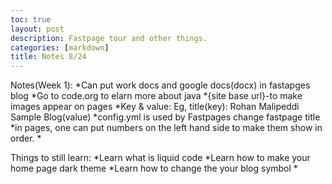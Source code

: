 ```yaml
---
toc: true
layout: post
description: Fastpage tour and other things.
categories: [markdown]
title: Notes 8/24
---
```


Notes(Week 1):
*Can put work docs and google docs(docx) in fastapges blog
*Go to code.org to elarn more about java
*{site base url}-to make images appear on pages
*Key & value: Eg, title(key): Rohan Malipeddi Sample Blog(value)
*config.yml is used by Fastpages change fastpage title
*in pages, one can put numbers on the left hand side to make them show in order.
*

Things to still learn:
*Learn what is liquid code
*Learn how to make your home page dark theme
*Learn how to change the your blog symbol
*